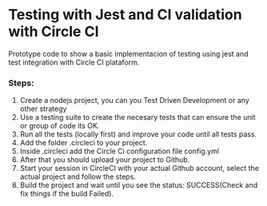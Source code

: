 # Testing with Jest and CI validation with Circle CI
Prototype code to show a basic implementacion of testing using jest and test integration with Circle CI plataform.

### Steps:
1. Create a nodejs project, you can you Test Driven Development or any other strategy
2. Use a testing suite to create the necesary tests that can ensure the unit or group of code its OK.
3. Run all the tests (locally first) and improve your code until all tests pass.
4. Add the folder .circleci to your project.
5. Inside .circleci add the Circle Ci configuration file config.yml
6. After that you should upload your project to Github.
7. Start your session in CircleCI with your actual Github account, select the actual project and follow the steps.
8. Build the project and wait until you see the status: SUCCESS(Check and fix things if the build Failed).
